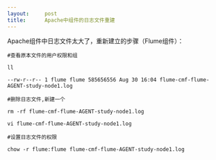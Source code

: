 ```yaml
---
layout:     post
title:      Apache中组件的日志文件重建
---
```

<div id="article_content" class="article_content clearfix csdn-tracking-statistics" data-pid="blog" data-mod="popu_307" data-dsm="post">
								            <link rel="stylesheet" href="https://csdnimg.cn/release/phoenix/template/css/ck_htmledit_views-f76675cdea.css">
						<div class="htmledit_views" id="content_views">
                <p>Apache组件中日志文件太大了，重新建立的步骤（Flume组件）：</p>

<pre class="has">
<code>#查看原本文件的用户权限和组

ll

--rw-r--r-- 1 flume flume 585656556 Aug 30 16:04 flume-cmf-flume-AGENT-study-node1.log

#删除日志文件,新建一个

rm -rf flume-cmf-flume-AGENT-study-node1.log

vi flume-cmf-flume-AGENT-study-node1.log

#设置日志文件的权限

chow -r flume:flume flume-cmf-flume-AGENT-study-node1.log</code></pre>

<p> </p>            </div>
                </div>